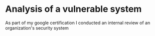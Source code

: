 # Analysis of a vulnerable system
As part of my google certification I conducted an internal review of an organization's security system
